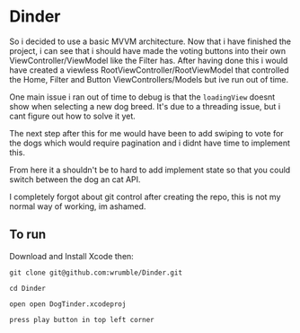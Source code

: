 # Dinder

So i decided to use a basic MVVM architecture. Now that i have finished the project, i can see that i should have made the voting buttons into their own ViewController/ViewModel like the Filter has. After having done this i would have created a viewless RootViewController/RootViewModel that controlled the Home, Filter and Button ViewControllers/Models but ive run out of time.

One main issue i ran out of time to debug is that the `loadingView` doesnt show when selecting a new dog breed. It's due to a threading issue, but i cant figure out how to solve it yet.

The next step after this for me would have been to add swiping to vote for the dogs which would require pagination and i didnt have time to implement this.

From here it a shouldn't be to hard to add implement state so that you could switch between the dog an cat API.

I completely forgot about git control after creating the repo, this is not my normal way of working, im ashamed.

## To run

Download and Install Xcode then:

`git clone git@github.com:wrumble/Dinder.git`

`cd Dinder` 

`open open DogTinder.xcodeproj`

`press play button in top left corner`
